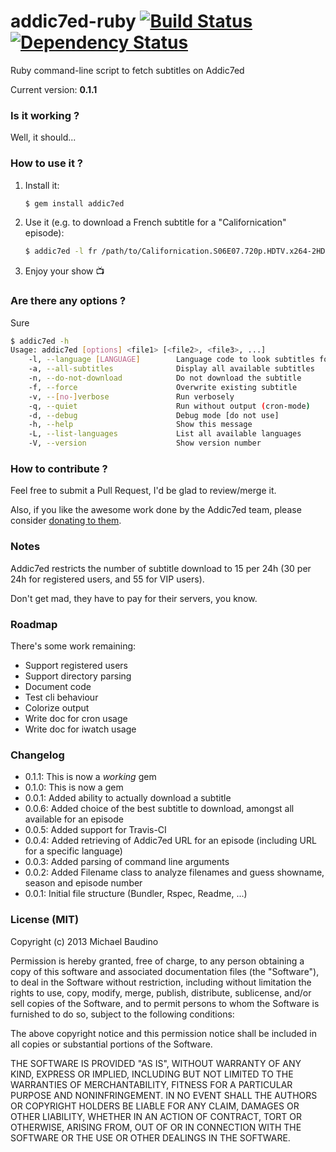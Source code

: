 # addic7ed-ruby [![Build Status](https://travis-ci.org/michaelbaudino/addic7ed-ruby.png)](https://travis-ci.org/michaelbaudino/addic7ed-ruby) [![Dependency Status](https://gemnasium.com/michaelbaudino/addic7ed-ruby.png)](https://gemnasium.com/michaelbaudino/addic7ed-ruby)

Ruby command-line script to fetch subtitles on Addic7ed

Current version: **0.1.1**

### Is it working ?

Well, it should...

### How to use it ?

1. Install it:

    ```bash
    $ gem install addic7ed
    ```
2. Use it (e.g. to download a French subtitle for a "Californication" episode):

    ```bash
    $ addic7ed -l fr /path/to/Californication.S06E07.720p.HDTV.x264-2HD.mkv
    ```
3. Enjoy your show :tv:

### Are there any options ?

Sure

```bash
$ addic7ed -h
Usage: addic7ed [options] <file1> [<file2>, <file3>, ...]
    -l, --language [LANGUAGE]        Language code to look subtitles for (default: French)
    -a, --all-subtitles              Display all available subtitles
    -n, --do-not-download            Do not download the subtitle
    -f, --force                      Overwrite existing subtitle
    -v, --[no-]verbose               Run verbosely
    -q, --quiet                      Run without output (cron-mode)
    -d, --debug                      Debug mode [do not use]
    -h, --help                       Show this message
    -L, --list-languages             List all available languages
    -V, --version                    Show version number
```

### How to contribute ?

Feel free to submit a Pull Request, I'd be glad to review/merge it.

Also, if you like the awesome work done by the Addic7ed team, please consider [donating to them](http://www.chipin.com/contribute/id/780aa4c5d8c51efd).

### Notes

Addic7ed restricts the number of subtitle download to 15 per 24h (30 per 24h for registered users, and 55 for VIP users).

Don't get mad, they have to pay for their servers, you know.

### Roadmap

There's some work remaining:
- Support registered users
- Support directory parsing
- Document code
- Test cli behaviour
- Colorize output
- Write doc for cron usage
- Write doc for iwatch usage

### Changelog

* 0.1.1: This is now a _working_ gem
* 0.1.0: This is now a gem
* 0.0.1: Added ability to actually download a subtitle
* 0.0.6: Added choice of the best subtitle to download, amongst all available for an episode
* 0.0.5: Added support for Travis-CI
* 0.0.4: Added retrieving of Addic7ed URL for an episode (including URL for a specific language)
* 0.0.3: Added parsing of command line arguments
* 0.0.2: Added Filename class to analyze filenames and guess showname, season and episode number
* 0.0.1: Initial file structure (Bundler, Rspec, Readme, ...)

### License (MIT)

Copyright (c) 2013 Michael Baudino

Permission is hereby granted, free of charge, to any person obtaining a copy of this software and associated documentation files (the "Software"), to deal in the Software without restriction, including without limitation the rights to use, copy, modify, merge, publish, distribute, sublicense, and/or sell copies of the Software, and to permit persons to whom the Software is furnished to do so, subject to the following conditions:

The above copyright notice and this permission notice shall be included in all copies or substantial portions of the Software.

THE SOFTWARE IS PROVIDED "AS IS", WITHOUT WARRANTY OF ANY KIND, EXPRESS OR IMPLIED, INCLUDING BUT NOT LIMITED TO THE WARRANTIES OF MERCHANTABILITY, FITNESS FOR A PARTICULAR PURPOSE AND NONINFRINGEMENT. IN NO EVENT SHALL THE AUTHORS OR COPYRIGHT HOLDERS BE LIABLE FOR ANY CLAIM, DAMAGES OR OTHER LIABILITY, WHETHER IN AN ACTION OF CONTRACT, TORT OR OTHERWISE, ARISING FROM, OUT OF OR IN CONNECTION WITH THE SOFTWARE OR THE USE OR OTHER DEALINGS IN THE SOFTWARE.